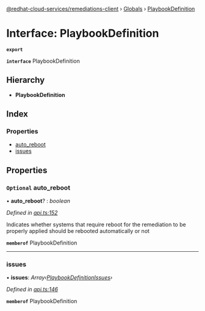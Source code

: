[@redhat-cloud-services/remediations-client](../README.md) › [Globals](../globals.md) › [PlaybookDefinition](playbookdefinition.md)

# Interface: PlaybookDefinition

**`export`** 

**`interface`** PlaybookDefinition

## Hierarchy

* **PlaybookDefinition**

## Index

### Properties

* [auto_reboot](playbookdefinition.md#optional-auto_reboot)
* [issues](playbookdefinition.md#issues)

## Properties

### `Optional` auto_reboot

• **auto_reboot**? : *boolean*

*Defined in [api.ts:152](https://github.com/RedHatInsights/javascript-clients/blob/master/packages/remediations/api.ts#L152)*

Indicates whether systems that require reboot for the remediation to be properly applied should be rebooted automatically or not

**`memberof`** PlaybookDefinition

___

###  issues

• **issues**: *Array‹[PlaybookDefinitionIssues](playbookdefinitionissues.md)›*

*Defined in [api.ts:146](https://github.com/RedHatInsights/javascript-clients/blob/master/packages/remediations/api.ts#L146)*

**`memberof`** PlaybookDefinition
